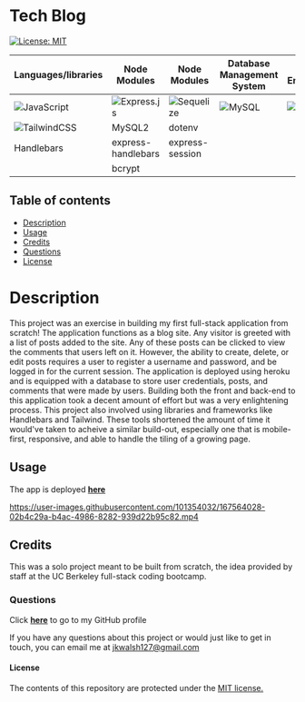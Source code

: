 # Tech Blog

[![License: MIT](https://img.shields.io/badge/License-MIT-yellow.svg)](https://opensource.org/licenses/MIT)

|   Languages/libraries   | Node Modules | Node Modules | Database Management System  |  Runtime Environment |
| ----------- | ----------- | ----------- |  ----------- | ------------|
| ![JavaScript](https://img.shields.io/badge/javascript-%23323330.svg?style=for-the-badge&logo=javascript&logoColor=%23F7DF1E) | ![Express.js](https://img.shields.io/badge/express.js-%23404d59.svg?style=for-the-badge&logo=express&logoColor=%2361DAFB) | ![Sequelize](https://img.shields.io/badge/Sequelize-52B0E7?style=for-the-badge&logo=Sequelize&logoColor=white) |  ![MySQL](https://img.shields.io/badge/mysql-%2300f.svg?style=for-the-badge&logo=mysql&logoColor=white) | ![NodeJS](https://img.shields.io/badge/node.js-6DA55F?style=for-the-badge&logo=node.js&logoColor=white) |
| ![TailwindCSS](https://img.shields.io/badge/tailwindcss-%2338B2AC.svg?style=for-the-badge&logo=tailwind-css&logoColor=white)  |  MySQL2  |  dotenv | |  |
| Handlebars  | express-handlebars  | express-session |   | |
|   |  bcrypt |   |   | |

## Table of contents
* [Description](#description)
* [Usage](#usage)
* [Credits](#credits)
* [Questions](#questions)
* [License](#license)

# Description
This project was an exercise in building my first full-stack application from scratch! The application functions as a blog site. Any visitor is greeted with a list of posts added to the site. Any of these posts can be clicked to view the comments that users left on it. However, the ability to create, delete, or edit posts requires a user to register a username and password, and be logged in for the current session. The application is deployed using heroku and is equipped with a database to store user credentials, posts, and comments that were made by users. Building both the front and back-end to this application took a decent amount of effort but was a very enlightening process.
This project also involved using libraries and frameworks like Handlebars and Tailwind. These tools shortened the amount of time it would've taken to acheive a similar build-out, especially one that is mobile-first, responsive, and able to handle the tiling of a growing page. 

## Usage
The app is deployed <a href="https://fierce-reef-46335.herokuapp.com/" target="_blank">**here**<a> 

https://user-images.githubusercontent.com/101354032/167564028-02b4c29a-b4ac-4986-8282-939d22b95c82.mp4

## Credits
This was a solo project meant to be built from scratch, the idea provided by staff at the UC Berkeley full-stack coding bootcamp.

### Questions
Click <a href="https://github.com/jkwalsh127" target="_blank">**here**<a> to go to my GitHub profile

If you have any questions about this project or would just like to get in touch, you can email me at <a href="mailto:jkwalsh127@gmail.com" target="_blank">jkwalsh127@gmail.com</a>

#### License
The contents of this repository are protected under the <a href="https://opensource.org/licenses/MIT">MIT license.</a>
